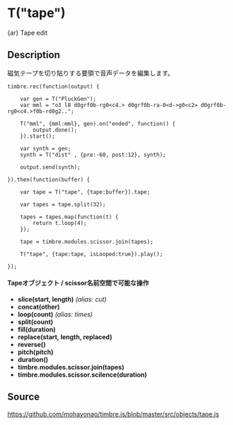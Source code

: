 T("tape")
=========
{ar} Tape edit

## Description ##

磁気テープを切り貼りする要領で音声データを編集します。

```timbre
timbre.rec(function(output) {

    var gen = T("PluckGen");
    var mml = "o3 l8 d0grf0b-rg0<c4.> d0grf0b-ra-0<d->g0<c2> d0grf0b-rg0<c4.>f0b-rd0g2..";
    
    T("mml", {mml:mml}, gen).on("ended", function() {
        output.done();
    }).start();
    
    var synth = gen;
    synth = T("dist" , {pre:-60, post:12}, synth);
    
    output.send(synth);

}).then(function(buffer) {
   
    var tape = T("tape", {tape:buffer}).tape;
    
    var tapes = tape.split(32);
    
    tapes = tapes.map(function(t) {
        return t.loop(4);
    });
    
    tape = timbre.modules.scissor.join(tapes);
        
    T("tape", {tape:tape, isLooped:true}).play();
    
});
```

#### Tapeオブジェクト / scissor名前空間で可能な操作 ####

- **slice(start, length)** *(alias: cut)*
- **concat(other)**
- **loop(count)**  *(alias: times)*
- **split(count)**
- **fill(duration)**
- **replace(start, length, replaced)**
- **reverse()**
- **pitch(pitch)**
- **duration()**
- **timbre.modules.scissor.join(tapes)**
- **timbre.modules.scissor.scilence(duration)**

## Source ##
https://github.com/mohayonao/timbre.js/blob/master/src/objects/tape.js
